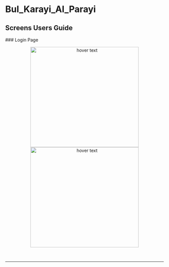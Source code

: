 # Bul_Karayi_Al_Parayi

<p align="center"><h2>Screens Users Guide</h2></p>
### Login Page
<p align="center">
  <img src=""  width="344px" height="319px" title="hover text">
  <img src=""  width="344px" height="319px" title="hover text">
</p>
<br>
<hr>
